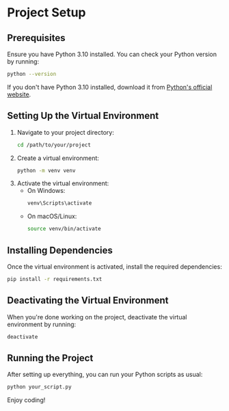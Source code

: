 # Project Setup

## Prerequisites
Ensure you have Python 3.10 installed. You can check your Python version by running:

```sh
python --version
```

If you don't have Python 3.10 installed, download it from [Python's official website](https://www.python.org/downloads/).

## Setting Up the Virtual Environment
1. Navigate to your project directory:
   ```sh
   cd /path/to/your/project
   ```
2. Create a virtual environment:
   ```sh
   python -m venv venv
   ```
3. Activate the virtual environment:
   - On Windows:
     ```sh
     venv\Scripts\activate
     ```
   - On macOS/Linux:
     ```sh
     source venv/bin/activate
     ```

## Installing Dependencies
Once the virtual environment is activated, install the required dependencies:

```sh
pip install -r requirements.txt
```

## Deactivating the Virtual Environment
When you're done working on the project, deactivate the virtual environment by running:

```sh
deactivate
```

## Running the Project
After setting up everything, you can run your Python scripts as usual:

```sh
python your_script.py
```

Enjoy coding!

